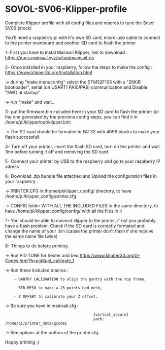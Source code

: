 # SOVOL-SV06-Klipper-profile
Complete Klipper profile with all config files and macros to tune the Sovol SV06 (stock)

You'll need a raspberry pi with it's own SD card, micro-usb cable to connect to the printer mainboard and another SD card to flash the printer

1- First you have to instal Mainsail Klipper, link to download : https://docs.mainsail.xyz/setup/mainsail-os


2- Once installed in your raspberry, follow the steps to make the config : https://www.klipper3d.org/Installation.html

  -> during "make menuconfig" select the STM32F103 with a "28KiB bootloader", serial (on USART1 PA10/PA9) communication and Disable "SWD at startup"
  
  -> run "make" and wait...


3- put the firmware.bin included here in your SD card to flash the printer (or the one generated by the previons config steps, you can find it in /home/pi/klipper/out/klipper.bin)

  -> The SD card should be formated in FAT32 with 4096 blocks to make your flash successfull
  
  
4- Turn off your printer, insert the flash SD card, turn on the printer and wait 1mn before turning it off and removing the SD card


5- Connect your printer by USB to the raspberry and go to your raspberry IP adress


6- Download .zip bundle file attached and Upload the configuration files in your raspberry :

  -> PRINTER.CFG in /home/pi/klipper_config/ directory, to have /home/pi/klipper_config/printer.cfg
  
  -> CONFIG folder WITH ALL THE INCLUDED FILES in the same directory, to have /home/pi/klipper_config/config/ with all the files in it
  
  
7- You should be able to connect klipper to the printer, if not you probably have a flash problem. Check if the SD card is correctly formated and change the name of your .bin (cause the printer don't flash if she receive the same name file twice)
  
  
8- Things to do before printing

  -> Run PID TUNE for heater and bed https://www.klipper3d.org/G-Codes.html?h=pid#pid_calibrate_1
  
  -> Run these included macros : 
  
        - GANTRY CALIBRATION to align the gantry with the top frame,
        
        - BED MESH to make a 25 points bed mesh,
        
        - Z OFFSET to calibrate your Z offset.
        
  -> Be sure you have in mainsail.cfg :
  
                                            [virtual_sdcard]
                                            path: /home/pi/printer_data/gcodes
                                            
  -> See options at the bottom of the printer.cfg
  
 Happy printing ;)
